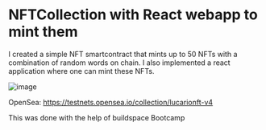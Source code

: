 # NFTCollection with React webapp to mint them

I created a simple NFT smartcontract that mints up to 50 NFTs with a combination of random words on chain. I also implemented a react application where one can mint these NFTs.

![image](https://user-images.githubusercontent.com/69682837/136935749-9d16590b-75fe-42b4-9f4f-c65dee303833.png)

OpenSea: https://testnets.opensea.io/collection/lucarionft-v4

This was done with the help of buildspace Bootcamp
